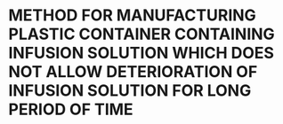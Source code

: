 # METHOD FOR MANUFACTURING PLASTIC CONTAINER CONTAINING INFUSION SOLUTION WHICH DOES NOT ALLOW DETERIORATION OF INFUSION SOLUTION FOR LONG PERIOD OF TIME
